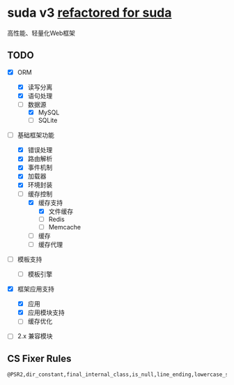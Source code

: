 # suda v3 [refactored for suda](https://github.com/dxkite/suda)

高性能、轻量化Web框架

## TODO

- [x] ORM   
    - [x] 读写分离
    - [x] 语句处理
    - [ ] 数据源
        - [x] MySQL
        - [ ] SQLite
- [ ] 基础框架功能
    - [x] 错误处理
    - [x] 路由解析
    - [x] 事件机制
    - [x] 加载器
    - [x] 环境封装
    - [ ] 缓存控制
        - [x] 缓存支持
            - [x] 文件缓存
            - [ ] Redis
            - [ ] Memcache
        - [ ] 缓存
        - [ ] 缓存代理

- [ ] 模板支持
    - [ ] 模板引擎

- [x] 框架应用支持
    - [x] 应用
    - [x] 应用模块支持
    - [ ] 缓存优化
    
- [ ] 2.x 兼容模块


## CS Fixer Rules

```
@PSR2,dir_constant,final_internal_class,is_null,line_ending,lowercase_static_reference,no_empty_statement,no_multiline_whitespace_around_double_arrow,no_unset_cast,single_quote,binary_operator_spaces
```